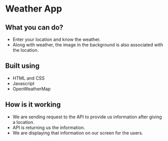 # Weather App

## What you can do?
- Enter your location and know the weather. 
- Along with weather, the image in the background is also associated with the location.

## Built using 

- HTML and CSS
- Javascript
- OpenWeatherMap

## How is it working

- We are sending request to the API to provide us information after giving a location.
- API is returning us the information.
- We are displaying that information on our screen for the users.
